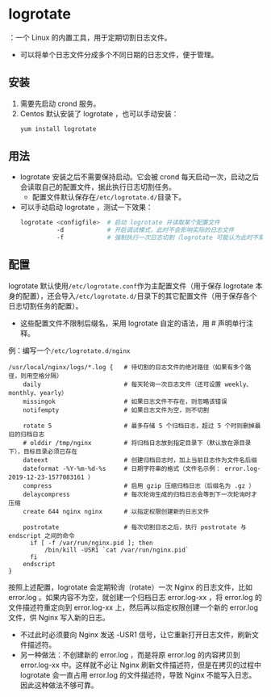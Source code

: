 # logrotate

：一个 Linux 的内置工具，用于定期切割日志文件。
- 可以将单个日志文件分成多个不同日期的日志文件，便于管理。

## 安装

1. 需要先启动 crond 服务。
2. Centos 默认安装了 logrotate ，也可以手动安装：
    ```sh
    yum install logrotate
    ```

## 用法

- logrotate 安装之后不需要保持启动。它会被 crond 每天启动一次，启动之后会读取自己的配置文件，据此执行日志切割任务。
  - 配置文件默认保存在`/etc/logrotate.d/`目录下。
- 可以手动启动 logrotate ，测试一下效果：
    ```sh
    logrotate <configfile>  # 启动 logrotate 并读取某个配置文件
              -d            # 开启调试模式，此时不会影响实际的日志文件
              -f            # 强制执行一次日志切割（logrotate 可能认为此时不需要进行日志切割）
    ```

## 配置

logrotate 默认使用`/etc/logrotate.conf`作为主配置文件（用于保存 logrotate 本身的配置），还会导入`/etc/logrotate.d/`目录下的其它配置文件（用于保存各个日志切割任务的配置）。
- 这些配置文件不限制后缀名，采用 logrotate 自定的语法，用 # 声明单行注释。

例：编写一个`/etc/logrotate.d/nginx`
```
/usr/local/nginx/logs/*.log {   # 待切割的日志文件的绝对路径（如果有多个路径，则用空格分隔）
    daily                       # 每天轮询一次日志文件（还可设置 weekly、monthly、yearly）
    missingok                   # 如果日志文件不存在，则忽略该错误
    notifempty                  # 如果日志文件为空，则不切割

    rotate 5                    # 最多存储 5 个归档日志，超过 5 个时则删掉最旧的归档日志
    # olddir /tmp/nginx         # 将归档日志放到指定目录下（默认放在源目录下），目标目录必须已存在
    dateext                     # 创建归档日志时，加上当前日志作为文件名后缀
    dateformat -%Y-%m-%d-%s     # 日期字符串的格式（文件名示例： error.log-2019-12-23-1577083161 ）
    compress                    # 启用 gzip 压缩归档日志（后缀名为 .gz ）
    delaycompress               # 每次轮询生成的归档日志会等到下一次轮询时才压缩
    create 644 nginx nginx      # 以指定权限创建新的日志文件

    postrotate                  # 每次切割日志之后，执行 postrotate 与 endscript 之间的命令
      if [ -f /var/run/nginx.pid ]; then
          /bin/kill -USR1 `cat /var/run/nginx.pid`
      fi
    endscript
}
```

按照上述配置，logrotate 会定期轮询（rotate）一次 Nginx 的日志文件，比如 error.log 。如果内容不为空，就创建一个归档日志 error.log-xx ，将 error.log 的文件描述符重定向到 error.log-xx 上，然后再以指定权限创建一个新的 error.log 文件，供 Nginx 写入新的日志。
- 不过此时必须要向 Nginx 发送 -USR1 信号，让它重新打开日志文件，刷新文件描述符。
- 另一种做法：不创建新的 error.log ，而是将原 error.log 的内容拷贝到 error.log-xx 中。这样就不必让 Nginx 刷新文件描述符，但是在拷贝的过程中 logrotate 会一直占用 error.log 的文件描述符，导致 Nginx 不能写入日志。因此这种做法不够可靠。
